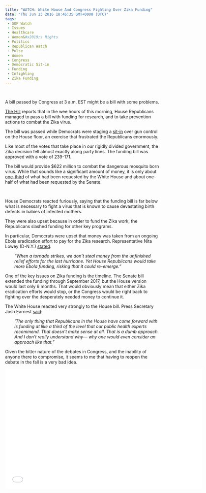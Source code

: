 ```yaml
---
title: "WATCH: White House And Congress Fighting Over Zika Funding"
date: "Thu Jun 23 2016 18:46:35 GMT+0000 (UTC)"
tags: 
 - GOP Watch
 - Issues
 - Healthcare
 - Women&#x2019;s Rights
 - Politics
 - Republican Watch
 - Pulse
 - Women
 - Congress
 - Democratic Sit-in
 - Funding
 - Infighting
 - Zika Funding
---
```

<p><!--OffDef--><br>
<!--Ads1--></p><p>A bill passed by Congress at 3 a.m. EST&#xA0;might be a bill with some problems.</p><p><a href="http://thehill.com/policy/healthcare/280459-house-approves-zika-funding-bill-over-white-house-veto-threat" onclick="__gaTracker(&apos;send&apos;, &apos;event&apos;, &apos;outbound-article&apos;, &apos;http://thehill.com/policy/healthcare/280459-house-approves-zika-funding-bill-over-white-house-veto-threat&apos;, &apos;The Hill&apos;);">The Hill</a>&#xA0;reports that in the wee hours of this morning, House Republicans managed to pass a bill with funding for research, and to take prevention actions to combat the&#xA0;Zika virus.</p><p>The bill was passed while Democrats were staging a <a href="http://www.nbcnews.com/storyline/orlando-nightclub-massacre/democrats-vow-continue-gun-control-sit-house-adjourns-n597426" onclick="__gaTracker(&apos;send&apos;, &apos;event&apos;, &apos;outbound-article&apos;, &apos;http://www.nbcnews.com/storyline/orlando-nightclub-massacre/democrats-vow-continue-gun-control-sit-house-adjourns-n597426&apos;, &apos;sit-in&apos;);">sit-in</a>&#xA0;over gun control on the House floor, an exercise that frustrated the Republicans enormously.</p><p>Like most of&#xA0;the votes that take place in our rigidly divided government, the Zika decision fell&#xA0;almost exactly along party lines. The funding bill was approved with a vote of 239-171.</p><p>The bill would provide $622 million to combat the dangerous mosquito born virus. While that sounds like a significant amount of money, it is only about <a href="http://thehill.com/policy/healthcare/280459-house-approves-zika-funding-bill-over-white-house-veto-threat" onclick="__gaTracker(&apos;send&apos;, &apos;event&apos;, &apos;outbound-article&apos;, &apos;http://thehill.com/policy/healthcare/280459-house-approves-zika-funding-bill-over-white-house-veto-threat&apos;, &apos;one-third&apos;);">one-third</a> of what had been requested by the White House&#xA0;and&#xA0;about one-half of what had been requested by the Senate.</p><p><script async src="//platform.twitter.com/widgets.js" charset="utf-8"></script></p><p>&#xA0;</p><p>House Democrats reacted furiously, saying that the funding bill is far below what is necessary to fight a virus that is known to cause devastating birth defects in babies of infected mothers.</p><p>They were also upset because in order to fund the Zika work, the Republicans slashed funding for other key programs.</p><p>In particular, Democrats were upset that money was taken from an ongoing Ebola eradication effort to pay for the Zika research. Representative Nita Lowey (D-N.Y.) <a href="http://thehill.com/policy/healthcare/280459-house-approves-zika-funding-bill-over-white-house-veto-threat" onclick="__gaTracker(&apos;send&apos;, &apos;event&apos;, &apos;outbound-article&apos;, &apos;http://thehill.com/policy/healthcare/280459-house-approves-zika-funding-bill-over-white-house-veto-threat&apos;, &apos;stated&apos;);">stated</a>:</p><p class="p1" style="padding-left: 30px;"><em>&#x201C;When a tornado strikes, we don&#x2019;t steal money from the unfinished relief efforts for the last hurricane. Yet House Republicans would take more Ebola funding, risking that it could re-emerge.&#x201D;</em></p><p>One of the key&#xA0;issues&#xA0;on Zika funding is the timeline. The Senate bill extended the funding through September 2017, but the House version would&#xA0;last only 6 months. That would obviously mean that either Zika eradication efforts would stop, or the Congress would be right back to fighting over the&#xA0;desperately needed money to continue it.</p><p><!--Ads2--></p><p>The White House reacted very strongly to the House bill. Press Secretary Josh Earnest&#xA0;<a href="http://thehill.com/policy/healthcare/280459-house-approves-zika-funding-bill-over-white-house-veto-threat" onclick="__gaTracker(&apos;send&apos;, &apos;event&apos;, &apos;outbound-article&apos;, &apos;http://thehill.com/policy/healthcare/280459-house-approves-zika-funding-bill-over-white-house-veto-threat&apos;, &apos;said&apos;);">said</a>:</p><p class="p1" style="padding-left: 30px;"><em><span class="s1">&#x2018;The only thing that Republicans in the House have come forward with is funding at like a third of the level that our public health experts recommend. That doesn&#x2019;t make sense at all. That is a dumb approach. And I don&#x2019;t really understand why&#x2014;&#xA0;why one would even consider an approach like that.&#x201D;</span></em></p><p>Given the bitter nature of the debates in Congress, and the inability of anyone there to compromise, it seems to me that having to reopen&#xA0;the debate in the fall is a very bad idea.</p><p><span class="embed-youtube" style="text-align:center; display: block;"><iframe class="youtube-player" type="text/html" width="640" height="390" src="//www.youtube.com/embed/KTYgOd5Yo_c?version=3&amp;rel=1&amp;fs=1&amp;autohide=2&amp;showsearch=0&amp;showinfo=1&amp;iv_load_policy=1&amp;wmode=transparent" allowfullscreen="true" style="border:0;"></iframe></span></p><p>&#xA0;</p>